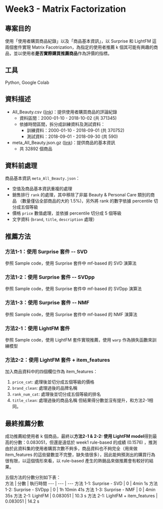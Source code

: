 # Week3 - Matrix Factorization 

## 專案目的

使用「使用者購買商品紀錄」以及「商品基本資訊」，以 Surprise 和 LightFM 這兩個套件實現 Matrix Facotrization，為指定的使用者推薦 k 個其可能有興趣的商品，並以使用者**是否實際購買推薦商品**作為評價的指標。


## 工具

Python, Google Colab

## 資料描述

- All_Beauty.csv ([link](http://deepyeti.ucsd.edu/jianmo/amazon/categoryFilesSmall/All_Beauty.csv))：提供使用者購買商品的評論紀錄
    - 資料區間：2000-01-10 - 2018-10-02 (共 371345)
    - 依據時間區間，拆分成訓練資料及測試資料：
        - 訓練資料：2000-01-10 - 2018-09-01 (共 370752)
        - 測試資料：2018-09-01 - 2018-09-30 (共 590)
- meta_All_Beauty.json.gz ([link](http://deepyeti.ucsd.edu/jianmo/amazon/metaFiles2/meta_All_Beauty.json.gz))：提供商品的基本資訊
    - 共 32892 個商品

## 資料前處理

商品基本資訊 `meta_All_Beauty.json`：

- 空值及商品基本資訊重複的處理
- 銷售排行 `rank` 的處理，其中移除了非屬 Beauty & Personal Care 類別的商品 （數量僅佔全部商品的大約 1.5%)，另外將 rank 的數字依據 percentile 切分成五個等級
- 價格 `price` 數值處理，並依據 percentile 切分成 5 個等級
- 文字資料 (`brand`, `title`, `description` 處理）


## 推薦方法

### 方法1-1：使用 Surprise 套件 -- SVD
參照 Sample code，使用 Surprise 套件中 mf-based 的 SVD 演算法 

### 方法1-2：使用 Surprise 套件 -- SVDpp
參照 Sample code，使用 Surprise 套件中 mf-based 的 SVDpp 演算法 

### 方法1-3：使用 Surprise 套件 -- NMF
參照 Sample code，使用 Surprise 套件中 mf-based 的 NMF 演算法 

### 方法2-1：使用 LightFM 套件
參照 Sample code，使用 LightFM 套件實現推薦，使用 `warp` 作為損失函數來訓練模型

### 方法2-2：使用 LightFM 套件 + item_features
加入商品資料中的四個欄位作為 item_features：
1. `price_cat`: 處理後並切分成五個等級的價格
2. `brand_clean`: 處理過後的品牌名稱
3. `rank_num_cat`: 處理後並切分成五個等級的排名
4. `title_clean`: 處理過後的商品名稱
但結果得分數並沒有提升，和方法2-1相同。

## 最終推薦分數  

成功推薦給使用者 k 個商品，最終以**方法2-1 & 2-2: 使用 LightFM model**得到最高的分數：0.083051，但還是遠低於 week1 rule-based 的成績 (0.1576) ，推測由於此資料集的使用者購買次數不夠多，商品資料也不夠完全（用來做 item_features 的這些變數並不完整，缺失值很多），因此能夠預測出的購買行為很有限，以這個情形來看，以 rule-based 產生的熱銷品來做推薦會有較好的結果。 

五個方法的分數分別如下表：  
方法 | 分數 | 執行時間
--- | --- | ---
方法 1-1: Surprise - SVD | 0 | 4min 1s
方法 1-2: Surprise - SVDpp | 0 | 1h 10min 41s
方法 1-3: Surprise - NMF | 0 | 4min 35s
方法 2-1: LightFM | 0.083051 | 10.3 s
方法 2-1: LightFM + item_features | 0.083051 | 14.2 s
